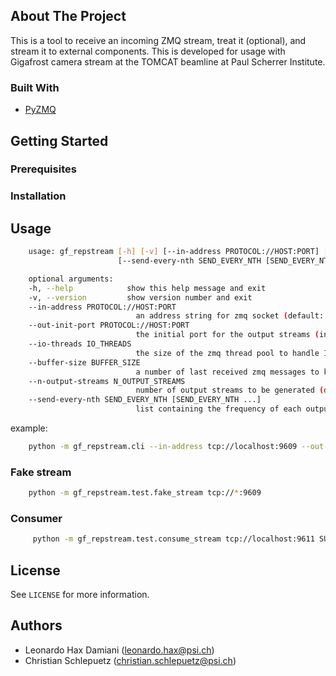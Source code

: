 <!-- ABOUT THE PROJECT -->
## About The Project
This is a tool to receive an incoming ZMQ stream, treat it (optional), and stream it to external components. This is developed for usage with Gigafrost camera stream at the TOMCAT beamline at Paul Scherrer Institute.


### Built With

* [PyZMQ](https://pyzmq.readthedocs.io/en/latest/)


<!-- GETTING STARTED -->
## Getting Started

### Prerequisites

### Installation

<!-- USAGE EXAMPLES -->
## Usage
```bash
    usage: gf_repstream [-h] [-v] [--in-address PROTOCOL://HOST:PORT] [--out-init-port PROTOCOL://HOST:PORT] [--io-threads IO_THREADS] [--buffer-size BUFFER_SIZE] [--n-output-streams N_OUTPUT_STREAMS]
                        [--send-every-nth SEND_EVERY_NTH [SEND_EVERY_NTH ...]]

    optional arguments:
    -h, --help            show this help message and exit
    -v, --version         show version number and exit
    --in-address PROTOCOL://HOST:PORT
                            an address string for zmq socket (default: tcp://xbl-daq-23:9990)
    --out-init-port PROTOCOL://HOST:PORT
                            the initial port for the output streams (increased by 1 for every other stream) (default: 9610)
    --io-threads IO_THREADS
                            the size of the zmq thread pool to handle I/O operations (default: 1)
    --buffer-size BUFFER_SIZE
                            a number of last received zmq messages to keep in memory (default: 100)
    --n-output-streams N_OUTPUT_STREAMS
                            number of output streams to be generated (default: 0)
    --send-every-nth SEND_EVERY_NTH [SEND_EVERY_NTH ...]
                            list containing the frequency of each output stream to be generated (default: None)
```

example:

```bash
    python -m gf_repstream.cli --in-address tcp://localhost:9609 --out-init-port 9610 --n-outputs 3 --send-every-nth 1 2 10
```

### Fake stream

```bash
    python -m gf_repstream.test.fake_stream tcp://*:9609
```

### Consumer
```bash
     python -m gf_repstream.test.consume_stream tcp://localhost:9611 SUB
```

<!-- LICENSE -->
## License

See `LICENSE` for more information.


## Authors

* Leonardo Hax Damiani (leonardo.hax@psi.ch)
* Christian Schlepuetz (christian.schlepuetz@psi.ch)








<!-- MARKDOWN LINKS & IMAGES -->
<!-- https://www.markdownguide.org/basic-syntax/#reference-style-links -->
[contributors-shield]: https://img.shields.io/github/contributors/github_username/repo.svg?style=for-the-badge
[contributors-url]: https://github.com/github_username/repo_name/graphs/contributors
[forks-shield]: https://img.shields.io/github/forks/github_username/repo.svg?style=for-the-badge
[forks-url]: https://github.com/github_username/repo_name/network/members
[stars-shield]: https://img.shields.io/github/stars/github_username/repo.svg?style=for-the-badge
[stars-url]: https://github.com/github_username/repo_name/stargazers
[issues-shield]: https://img.shields.io/github/issues/github_username/repo.svg?style=for-the-badge
[issues-url]: https://github.com/github_username/repo_name/issues
[license-shield]: https://img.shields.io/github/license/github_username/repo.svg?style=for-the-badge
[license-url]: https://github.com/github_username/repo_name/blob/master/LICENSE.txt
[linkedin-shield]: https://img.shields.io/badge/-LinkedIn-black.svg?style=for-the-badge&logo=linkedin&colorB=555
[linkedin-url]: https://linkedin.com/in/github_username
